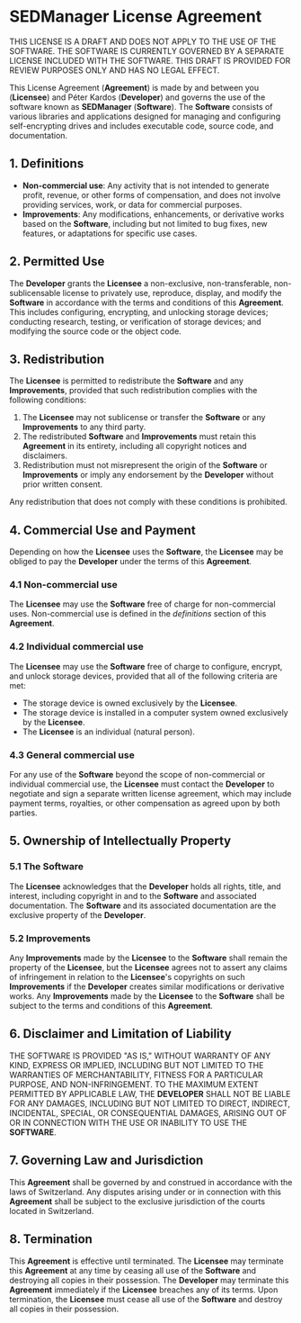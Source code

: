 # SEDManager License Agreement

THIS LICENSE IS A DRAFT AND DOES NOT APPLY TO THE USE OF THE SOFTWARE. THE SOFTWARE IS CURRENTLY GOVERNED BY A SEPARATE LICENSE INCLUDED WITH THE SOFTWARE. THIS DRAFT IS PROVIDED FOR REVIEW PURPOSES ONLY AND HAS NO LEGAL EFFECT.

This License Agreement (**Agreement**) is made by and between you (**Licensee**) and Péter Kardos (**Developer**) and governs the use of the software known as **SEDManager** (**Software**). The **Software** consists of various libraries and applications designed for managing and configuring self-encrypting drives and includes executable code, source code, and documentation.

## 1. Definitions

- **Non-commercial use**: Any activity that is not intended to generate profit, revenue, or other forms of compensation, and does not involve providing services, work, or data for commercial purposes.
- **Improvements**: Any modifications, enhancements, or derivative works based on the **Software**, including but not limited to bug fixes, new features, or adaptations for specific use cases.

## 2. Permitted Use

The **Developer** grants the **Licensee** a non-exclusive, non-transferable, non-sublicensable license to privately use, reproduce, display, and modify the **Software** in accordance with the terms and conditions of this **Agreement**. This includes configuring, encrypting, and unlocking storage devices; conducting research, testing, or verification of storage devices; and modifying the source code or the object code.

## 3. Redistribution

The **Licensee** is permitted to redistribute the **Software** and any **Improvements**, provided that such redistribution complies with the following conditions:

1. The **Licensee** may not sublicense or transfer the **Software** or any **Improvements** to any third party.
2. The redistributed **Software** and **Improvements** must retain this **Agreement** in its entirety, including all copyright notices and disclaimers.
3. Redistribution must not misrepresent the origin of the **Software** or **Improvements** or imply any endorsement by the **Developer** without prior written consent.

Any redistribution that does not comply with these conditions is prohibited.

## 4. Commercial Use and Payment

Depending on how the **Licensee** uses the **Software**, the **Licensee** may be obliged to pay the **Developer** under the terms of this **Agreement**.

### 4.1 Non-commercial use

The **Licensee** may use the **Software** free of charge for non-commercial uses. Non-commercial use is defined in the *definitions* section of this **Agreement**.

### 4.2 Individual commercial use

The **Licensee** may use the **Software** free of charge to configure, encrypt, and unlock storage devices, provided that all of the following criteria are met:
  - The storage device is owned exclusively by the **Licensee**.
  - The storage device is installed in a computer system owned exclusively by the **Licensee**.
  - The **Licensee** is an individual (natural person).

### 4.3 General commercial use

For any use of the **Software** beyond the scope of non-commercial or individual commercial use, the **Licensee** must contact the **Developer** to negotiate and sign a separate written license agreement, which may include payment terms, royalties, or other compensation as agreed upon by both parties.

## 5. Ownership of Intellectually Property

### 5.1 The **Software**

The **Licensee** acknowledges that the **Developer** holds all rights, title, and interest, including copyright in and to the **Software** and associated documentation. The **Software** and its associated documentation are the exclusive property of the **Developer**.

### 5.2 **Improvements**

Any **Improvements** made by the **Licensee** to the **Software** shall remain the property of the **Licensee**, but the **Licensee** agrees not to assert any claims of infringement in relation to the **Licensee**'s copyrights on such **Improvements** if the **Developer** creates similar modifications or derivative works. Any **Improvements** made by the **Licensee** to the **Software** shall be subject to the terms and conditions of this **Agreement**.

## 6. Disclaimer and Limitation of Liability

THE SOFTWARE IS PROVIDED "AS IS," WITHOUT WARRANTY OF ANY KIND, EXPRESS OR IMPLIED, INCLUDING BUT NOT LIMITED TO THE WARRANTIES OF MERCHANTABILITY, FITNESS FOR A PARTICULAR PURPOSE, AND NON-INFRINGEMENT. TO THE MAXIMUM EXTENT PERMITTED BY APPLICABLE LAW, THE **DEVELOPER** SHALL NOT BE LIABLE FOR ANY DAMAGES, INCLUDING BUT NOT LIMITED TO DIRECT, INDIRECT, INCIDENTAL, SPECIAL, OR CONSEQUENTIAL DAMAGES, ARISING OUT OF OR IN CONNECTION WITH THE USE OR INABILITY TO USE THE **SOFTWARE**.

## 7. Governing Law and Jurisdiction

This **Agreement** shall be governed by and construed in accordance with the laws of Switzerland. Any disputes arising under or in connection with this **Agreement** shall be subject to the exclusive jurisdiction of the courts located in Switzerland.

## 8. Termination

This **Agreement** is effective until terminated. The **Licensee** may terminate this **Agreement** at any time by ceasing all use of the **Software** and destroying all copies in their possession. The **Developer** may terminate this **Agreement** immediately if the **Licensee** breaches any of its terms. Upon termination, the **Licensee** must cease all use of the **Software** and destroy all copies in their possession.